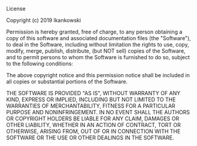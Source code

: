 License

Copyright (c) 2019 lkankowski

Permission is hereby granted, free of charge, to any person obtaining a copy
of this software and associated documentation files (the "Software"), to deal
in the Software, including without limitation the rights to use, copy, modify,
merge, publish, distribute, (but NOT sell) copies of the Software, and to
permit persons to whom the Software is furnished to do so, subject to the
following conditions:

The above copyright notice and this permission notice shall be included in all
copies or substantial portions of the Software.

THE SOFTWARE IS PROVIDED "AS IS", WITHOUT WARRANTY OF ANY KIND, EXPRESS OR
IMPLIED, INCLUDING BUT NOT LIMITED TO THE WARRANTIES OF MERCHANTABILITY,
FITNESS FOR A PARTICULAR PURPOSE AND NONINFRINGEMENT. IN NO EVENT SHALL THE
AUTHORS OR COPYRIGHT HOLDERS BE LIABLE FOR ANY CLAIM, DAMAGES OR OTHER
LIABILITY, WHETHER IN AN ACTION OF CONTRACT, TORT OR OTHERWISE, ARISING FROM,
OUT OF OR IN CONNECTION WITH THE SOFTWARE OR THE USE OR OTHER DEALINGS IN THE
SOFTWARE.
